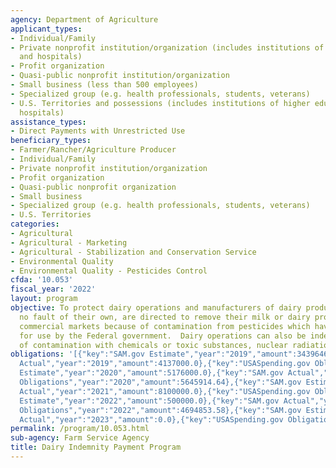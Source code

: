 ```yaml
---
agency: Department of Agriculture
applicant_types:
- Individual/Family
- Private nonprofit institution/organization (includes institutions of higher education
  and hospitals)
- Profit organization
- Quasi-public nonprofit institution/organization
- Small business (less than 500 employees)
- Specialized group (e.g. health professionals, students, veterans)
- U.S. Territories and possessions (includes institutions of higher education and
  hospitals)
assistance_types:
- Direct Payments with Unrestricted Use
beneficiary_types:
- Farmer/Rancher/Agriculture Producer
- Individual/Family
- Private nonprofit institution/organization
- Profit organization
- Quasi-public nonprofit organization
- Small business
- Specialized group (e.g. health professionals, students, veterans)
- U.S. Territories
categories:
- Agricultural
- Agricultural - Marketing
- Agricultural - Stabilization and Conservation Service
- Environmental Quality
- Environmental Quality - Pesticides Control
cfda: '10.053'
fiscal_year: '2022'
layout: program
objective: To protect dairy operations and manufacturers of dairy products who through
  no fault of their own, are directed to remove their milk or dairy products from
  commercial markets because of contamination from pesticides which have been approved
  for use by the Federal government.  Dairy operations can also be indemnified because
  of contamination with chemicals or toxic substances, nuclear radiation or fallout.
obligations: '[{"key":"SAM.gov Estimate","year":"2019","amount":3439646.0},{"key":"SAM.gov
  Actual","year":"2019","amount":4137000.0},{"key":"USASpending.gov Obligations","year":"2019","amount":3752509.23},{"key":"SAM.gov
  Estimate","year":"2020","amount":5176000.0},{"key":"SAM.gov Actual","year":"2020","amount":5661000.0},{"key":"USASpending.gov
  Obligations","year":"2020","amount":5645914.64},{"key":"SAM.gov Estimate","year":"2021","amount":7638300.0},{"key":"SAM.gov
  Actual","year":"2021","amount":8100000.0},{"key":"USASpending.gov Obligations","year":"2021","amount":2353005.07},{"key":"SAM.gov
  Estimate","year":"2022","amount":500000.0},{"key":"SAM.gov Actual","year":"2022","amount":4753000.0},{"key":"USASpending.gov
  Obligations","year":"2022","amount":4694853.58},{"key":"SAM.gov Estimate","year":"2023","amount":500000.0},{"key":"SAM.gov
  Actual","year":"2023","amount":0.0},{"key":"USASpending.gov Obligations","year":"2023","amount":402495.66}]'
permalink: /program/10.053.html
sub-agency: Farm Service Agency
title: Dairy Indemnity Payment Program
---
```

